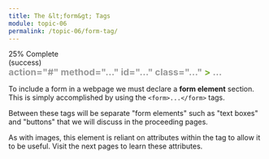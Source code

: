 ```yaml
---
title: The &lt;form&gt; Tags
module: topic-06
permalink: /topic-06/form-tag/
---
```


<div class="divider-heading"></div>


<div class="panel panel-success">
  <div class="progress" style="margin-bottom: 0; border-bottom-left-radius: 0; border-bottom-right-radius: 0;">
    <div class="progress-bar progress-bar-success progress-bar-striped" role="progressbar" aria-valuenow="25" aria-valuemin="0" aria-valuemax="100" style="width: 25%">
      <span class="sr-only">25% Complete (success)</span>
    </div>
  </div>
  <div class="panel-body">
    <p style="font-size: large; margin: 0;"><span style="color: #79AF33; font-weight: bold;"><form</span> <span style="color: #999">action="#" method="..." id="..." class="..."</span> <span style="color: #79AF33; font-weight: bold;">></span> <span style="color: #999;">...</span> <span style="color: #79AF33; font-weight: bold;"></form></span></p>
  </div>
</div>


To include a form in a webpage we must declare a **form element** section. This is simply accomplished by using the `<form>...</form>` tags.

Between these tags will be separate "form elements" such as "text boxes" and "buttons" that we will discuss in the proceeding pages.

As with images, this element is reliant on attributes within the tag to allow it to be useful. Visit the next pages to learn these attributes.
